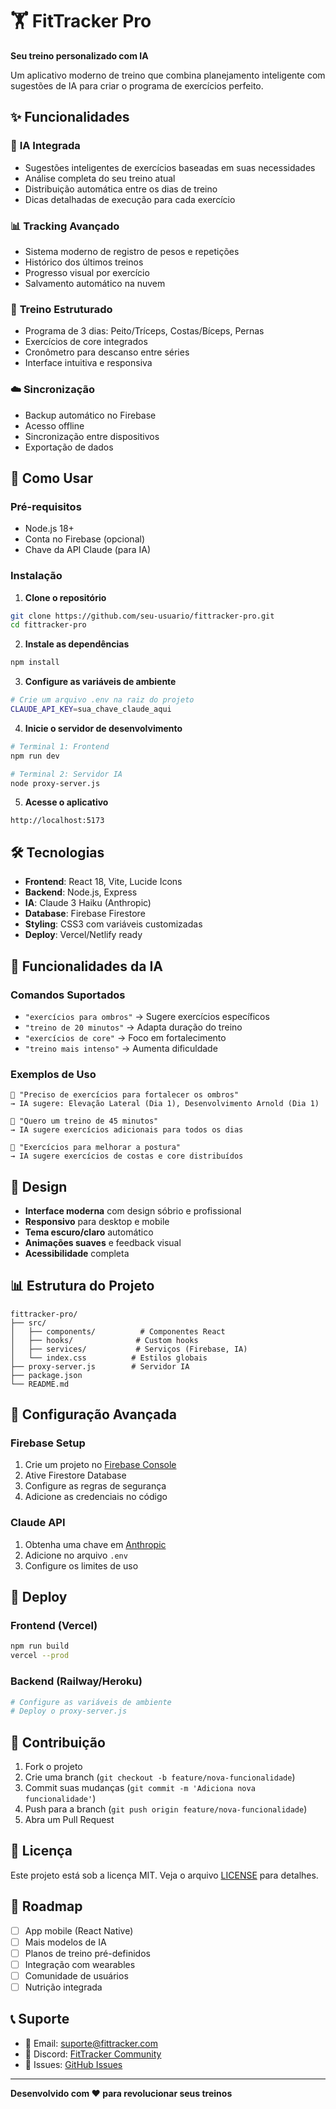 # 🏋️ FitTracker Pro

**Seu treino personalizado com IA**

Um aplicativo moderno de treino que combina planejamento inteligente com sugestões de IA para criar o programa de exercícios perfeito.

## ✨ Funcionalidades

### 🤖 **IA Integrada**
- Sugestões inteligentes de exercícios baseadas em suas necessidades
- Análise completa do seu treino atual
- Distribuição automática entre os dias de treino
- Dicas detalhadas de execução para cada exercício

### 📊 **Tracking Avançado**
- Sistema moderno de registro de pesos e repetições
- Histórico dos últimos treinos
- Progresso visual por exercício
- Salvamento automático na nuvem

### 🎯 **Treino Estruturado**
- Programa de 3 dias: Peito/Tríceps, Costas/Bíceps, Pernas
- Exercícios de core integrados
- Cronômetro para descanso entre séries
- Interface intuitiva e responsiva

### ☁️ **Sincronização**
- Backup automático no Firebase
- Acesso offline
- Sincronização entre dispositivos
- Exportação de dados

## 🚀 Como Usar

### Pré-requisitos
- Node.js 18+
- Conta no Firebase (opcional)
- Chave da API Claude (para IA)

### Instalação

1. **Clone o repositório**
```bash
git clone https://github.com/seu-usuario/fittracker-pro.git
cd fittracker-pro
```

2. **Instale as dependências**
```bash
npm install
```

3. **Configure as variáveis de ambiente**
```bash
# Crie um arquivo .env na raiz do projeto
CLAUDE_API_KEY=sua_chave_claude_aqui
```

4. **Inicie o servidor de desenvolvimento**
```bash
# Terminal 1: Frontend
npm run dev

# Terminal 2: Servidor IA
node proxy-server.js
```

5. **Acesse o aplicativo**
```
http://localhost:5173
```

## 🛠️ Tecnologias

- **Frontend**: React 18, Vite, Lucide Icons
- **Backend**: Node.js, Express
- **IA**: Claude 3 Haiku (Anthropic)
- **Database**: Firebase Firestore
- **Styling**: CSS3 com variáveis customizadas
- **Deploy**: Vercel/Netlify ready

## 📱 Funcionalidades da IA

### Comandos Suportados
- `"exercícios para ombros"` → Sugere exercícios específicos
- `"treino de 20 minutos"` → Adapta duração do treino
- `"exercícios de core"` → Foco em fortalecimento
- `"treino mais intenso"` → Aumenta dificuldade

### Exemplos de Uso
```
🤖 "Preciso de exercícios para fortalecer os ombros"
→ IA sugere: Elevação Lateral (Dia 1), Desenvolvimento Arnold (Dia 1)

🤖 "Quero um treino de 45 minutos"
→ IA sugere exercícios adicionais para todos os dias

🤖 "Exercícios para melhorar a postura"
→ IA sugere exercícios de costas e core distribuídos
```

## 🎨 Design

- **Interface moderna** com design sóbrio e profissional
- **Responsivo** para desktop e mobile
- **Tema escuro/claro** automático
- **Animações suaves** e feedback visual
- **Acessibilidade** completa

## 📊 Estrutura do Projeto

```
fittracker-pro/
├── src/
│   ├── components/          # Componentes React
│   ├── hooks/              # Custom hooks
│   ├── services/           # Serviços (Firebase, IA)
│   └── index.css          # Estilos globais
├── proxy-server.js        # Servidor IA
├── package.json
└── README.md
```

## 🔧 Configuração Avançada

### Firebase Setup
1. Crie um projeto no [Firebase Console](https://console.firebase.google.com)
2. Ative Firestore Database
3. Configure as regras de segurança
4. Adicione as credenciais no código

### Claude API
1. Obtenha uma chave em [Anthropic](https://console.anthropic.com)
2. Adicione no arquivo `.env`
3. Configure os limites de uso

## 🚀 Deploy

### Frontend (Vercel)
```bash
npm run build
vercel --prod
```

### Backend (Railway/Heroku)
```bash
# Configure as variáveis de ambiente
# Deploy o proxy-server.js
```

## 🤝 Contribuição

1. Fork o projeto
2. Crie uma branch (`git checkout -b feature/nova-funcionalidade`)
3. Commit suas mudanças (`git commit -m 'Adiciona nova funcionalidade'`)
4. Push para a branch (`git push origin feature/nova-funcionalidade`)
5. Abra um Pull Request

## 📄 Licença

Este projeto está sob a licença MIT. Veja o arquivo [LICENSE](LICENSE) para detalhes.

## 🎯 Roadmap

- [ ] App mobile (React Native)
- [ ] Mais modelos de IA
- [ ] Planos de treino pré-definidos
- [ ] Integração com wearables
- [ ] Comunidade de usuários
- [ ] Nutrição integrada

## 📞 Suporte

- 📧 Email: suporte@fittracker.com
- 💬 Discord: [FitTracker Community](https://discord.gg/fittracker)
- 🐛 Issues: [GitHub Issues](https://github.com/seu-usuario/fittracker-pro/issues)

---

**Desenvolvido com ❤️ para revolucionar seus treinos**